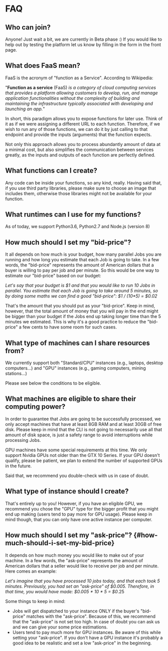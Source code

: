 # FAQ

## Who can join?

Anyone! Just wait a bit, we are currently in Beta phase :\) If you would like to help out by testing the platform let us know by filling in the form in the front page.

## What does FaaS mean?

FaaS is the acronym of "function as a Service". According to Wikipedia: 

"**Function as a service** \(FaaS\) _is a category of cloud computing services that provides a platform allowing customers to develop, run, and manage application functionalities without the complexity of building and maintaining the infrastructure typically associated with developing and launching an app._"

In short, this paradigm allows you to expose functions for later use. Think of it as if we were assigning a different URL to each function. Therefore, if we wish to run any of those functions, we can do it by just calling to that endpoint and provide the inputs \(arguments\) that the function expects.

Not only this approach allows you to process abundantly amount of data at a minimal cost, but also simplifies the communication between services greatly, as the inputs and outputs of each function are perfectly defined.

## What functions can I create?

Any code can be inside your functions, so any kind, really. Having said that, if you use third party libraries, please make sure to choose an image that includes them, otherwise those libraries might not be available for your function.

## What runtimes can I use for my functions?

As of today, we support Python3.6, Python2.7 and Node.js \(version 8\)

## How much should I set my "bid-price"?

It all depends on how much is your budget, how many parallel Jobs you are running and how long you estimate that each Job is going to take. In a few words, the "bid-price" represents the amount of American dollars that a buyer is willing to pay per job and per minute. So this would be one way to estimate our "bid-price" based on our budget:

_Let's say that your budget is $1 and that you would like to run 10 Jobs in parallel. You estimate that each Job is going to take around 5 minutes, so by doing some maths we can find a good "bid-price": $1 / \(10\*5\) = $0.02_

That's the amount that you should put as your "bid-price". Keep in mind, however, that the total amount of money that you will pay in the end might be bigger than your budget if the Jobs end up taking longer time than the 5 minutes we estimated. This is why it's a good practice to reduce the "bid-price" a few cents to have some room for such cases.

## What type of machines can I share resources from?

We currently support both "Standard/CPU" instances \(e.g., laptops, desktop computers...\) and "GPU" instances \(e.g., gaming computers, mining stations...\)

Please see below the conditions to be eligible.

## What machines are eligible to share their computing power?

In order to guarantee that Jobs are going to be successfully processed, we only accept machines that have at least 8GB RAM and at least 30GB of free disk. Please keep in mind that the CLI is not going to necessarily use all that amount of disk space, is just a safety range to avoid interruptions while processing Jobs.

GPU machines have some special requirements at this time. We only support Nvidia GPUs not older than the GTX 10 Series. If your GPU doesn't qualify, please be patient, we plan to extend the number of supported GPUs in the future.

 Said that, we recommend you double-check with us in case of doubt. 

## What type of instance should I create?

That's entirely up to you! However, if you have an eligible GPU, we recommend you chose the "GPU" type for the bigger profit that you might end up making \(users tend to pay more for GPU usage\). Please keep in mind though, that you can only have one active instance per computer.

## How much should I set my "ask-price"? {#how-much-should-i-set-my-bid-price}

It depends on how much money you would like to make out of your machine. In a few words, the "ask-price" represents the amount of American dollars that a seller would like to receive per job and per minute. Here comes an example:

_Let's imagine that you have processed 10 jobs today, and that each took 5 minutes. Previously, you had set an "ask-price" of $0.005.  Therefore, in that time, you would have made: $0.005 \* 10 \* 5 = $0_.25

Some things to keep in mind:

* Jobs will get dispatched to your instance ONLY if the buyer's "bid-price" matches with the "ask-price". Because of this, we recommend that the "ask-price" is not set too high. In case of doubt you can ask us and we can give your some price estimations.
* Users tend to pay much more for GPU instances. Be aware of this while setting your "ask-price". If you don't have a GPU instance it's probably a good idea to be realistic and set a low "ask-price" in the beginning.

